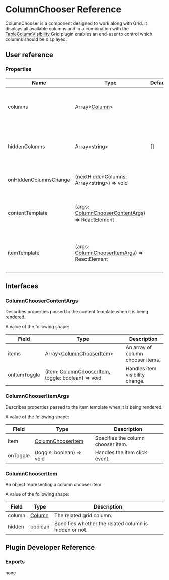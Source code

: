 # ColumnChooser Reference

ColumnChooser is a component designed to work along with Grid. It displays all available columns and in a combination with the [TableColumnVisibility](table-column-visibility.md) Grid plugin enables an end-user to control which columns should be displayed.

## User reference

### Properties

Name | Type | Default | Description
-----|------|---------|------------
columns | Array&lt;[Column](grid.md#column)&gt; | | Specifies for which row object fields columns are created.
hiddenColumns | Array&lt;string&gt; | [] | An array containing the names of the columns to be hidden.
onHiddenColumnsChange | (nextHiddenColumns: Array&lt;string&gt;) => void | | Handles column visibility change.
contentTemplate | (args: [ColumnChooserContentArgs](#column-chooser-content-args)) => ReactElement | | A template that renders the column chooser markup.
itemTemplate | (args: [ColumnChooserItemArgs](#column-chooser-item-args)) => ReactElement | | A template that renders column chooser items.

## Interfaces

### <a name="column-chooser-content-args"></a>ColumnChooserContentArgs

Describes properties passed to the content template when it is being rendered.

A value of the following shape:

Field | Type | Description
------|------|------------
items | Array&lt;[ColumnChooserItem](#column-chooser-item)&gt; | An array of column chooser items.
onItemToggle | (item: [ColumnChooserItem](#column-chooser-item), toggle: boolean) => void | Handles item visibility change.

### <a name="column-chooser-item-args"></a>ColumnChooserItemArgs

Describes properties passed to the item template when it is being rendered.

A value of the following shape:

Field | Type | Description
------|------|------------
item | [ColumnChooserItem](#column-chooser-item) | Specifies the column chooser item.
onToggle | (toggle: boolean) => void | Handles the item click event.

### <a name="column-chooser-item"></a>ColumnChooserItem

An object representing a column chooser item.

A value of the following shape:

Field | Type | Description
------|------|------------
column | [Column](grid.md#column) | The related grid column.
hidden | boolean | Specifies whether the related column is hidden or not.

## Plugin Developer Reference

### Exports

none
